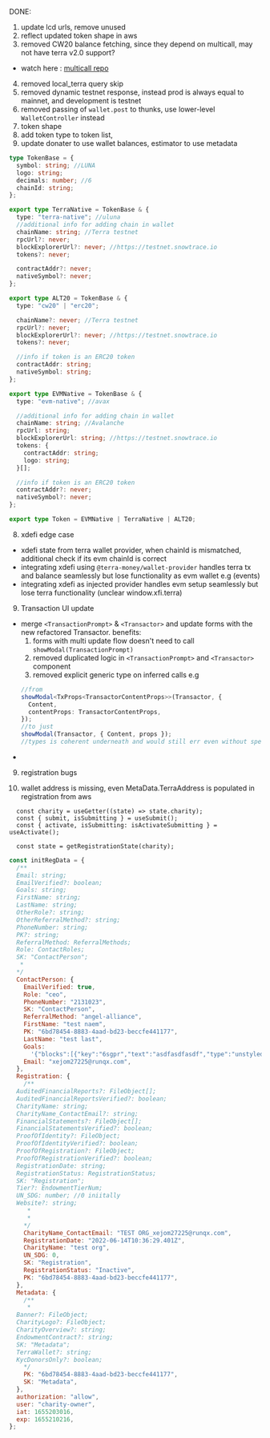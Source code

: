 DONE:

1. update lcd urls, remove unused
2. reflect updated token shape in aws
3. removed CW20 balance fetching, since they depend on multicall, may not have terra v2.0 support?

- watch here : [multicall repo](https://github.com/scb-10x/multicall)

4. removed local_terra query skip
5. removed dynamic testnet response, instead prod is always equal to mainnet, and development is testnet
6. removed passing of `wallet.post` to thunks, use lower-level `WalletController` instead
7. token shape
8. add token type to token list,
9. update donater to use wallet balances, estimator to use metadata

```ts
type TokenBase = {
  symbol: string; //LUNA
  logo: string;
  decimals: number; //6
  chainId: string;
};

export type TerraNative = TokenBase & {
  type: "terra-native"; //uluna
  //additional info for adding chain in wallet
  chainName: string; //Terra testnet
  rpcUrl?: never;
  blockExplorerUrl?: never; //https://testnet.snowtrace.io
  tokens?: never;

  contractAddr?: never;
  nativeSymbol?: never;
};

export type ALT20 = TokenBase & {
  type: "cw20" | "erc20";

  chainName?: never; //Terra testnet
  rpcUrl?: never;
  blockExplorerUrl?: never; //https://testnet.snowtrace.io
  tokens?: never;

  //info if token is an ERC20 token
  contractAddr: string;
  nativeSymbol: string;
};

export type EVMNative = TokenBase & {
  type: "evm-native"; //avax

  //additional info for adding chain in wallet
  chainName: string; //Avalanche
  rpcUrl: string;
  blockExplorerUrl: string; //https://testnet.snowtrace.io
  tokens: {
    contractAddr: string;
    logo: string;
  }[];

  //info if token is an ERC20 token
  contractAddr?: never;
  nativeSymbol?: never;
};

export type Token = EVMNative | TerraNative | ALT20;
```

8. xdefi edge case

- xdefi state from terra wallet provider, when chainId is mismatched, additional check if its evm chainId is correct
- integrating xdefi using `@terra-money/wallet-provider` handles terra tx and balance seamlessly but lose functionality as evm wallet e.g (events)
- integrating xdefi as injected provider handles evm setup seamlessly but lose terra functionality (unclear window.xfi.terra)

9. Transaction UI update

- merge `<TransactionPrompt>` & `<Transactor>` and update forms with the new refactored Transactor.
  benefits:
  1.  forms with multi update flow doesn't need to call `showModal(TransactionPrompt)`
  2.  removed duplicated logic in `<TransactionPrompt>` and `<Transactor>` component
  3.  removed explicit generic type on inferred calls e.g
  ```ts
  //from
  showModal<TxProps<TransactorContentProps>>(Transactor, {
    Content,
    contentProps: TransactorContentProps,
  });
  //to just
  showModal(Transactor, { Content, props });
  //types is coherent underneath and would still err even without specifying the generics
  ```
-

9. registration bugs

1. wallet address is missing, even MetaData.TerraAddress is populated in registration from aws

```
  const charity = useGetter((state) => state.charity);
  const { submit, isSubmitting } = useSubmit();
  const { activate, isSubmitting: isActivateSubmitting } = useActivate();

  const state = getRegistrationState(charity);
```

```js
const initRegData = {
  /** 
  Email: string;
  EmailVerified?: boolean;
  Goals: string;
  FirstName: string;
  LastName: string;
  OtherRole?: string;
  OtherReferralMethod?: string;
  PhoneNumber: string;
  PK?: string;
  ReferralMethod: ReferralMethods;
  Role: ContactRoles;
  SK: "ContactPerson";
   * 
  */
  ContactPerson: {
    EmailVerified: true,
    Role: "ceo",
    PhoneNumber: "2131023",
    SK: "ContactPerson",
    ReferralMethod: "angel-alliance",
    FirstName: "test naem",
    PK: "6bd78454-8883-4aad-bd23-beccfe441177",
    LastName: "test last",
    Goals:
      '{"blocks":[{"key":"6sgpr","text":"asdfasdfasdf","type":"unstyled","depth":0,"inlineStyleRanges":[],"entityRanges":[],"data":{}}],"entityMap":{}}',
    Email: "xejom27225@runqx.com",
  },
  Registration: {
    /** 
  AuditedFinancialReports?: FileObject[];
  AuditedFinancialReportsVerified?: boolean;
  CharityName: string;
  CharityName_ContactEmail?: string;
  FinancialStatements?: FileObject[];
  FinancialStatementsVerified?: boolean;
  ProofOfIdentity?: FileObject;
  ProofOfIdentityVerified?: boolean;
  ProofOfRegistration?: FileObject;
  ProofOfRegistrationVerified?: boolean;
  RegistrationDate: string;
  RegistrationStatus: RegistrationStatus;
  SK: "Registration";
  Tier?: EndowmentTierNum;
  UN_SDG: number; //0 iniitally
  Website?: string;
     * 
     * 
    */
    CharityName_ContactEmail: "TEST ORG_xejom27225@runqx.com",
    RegistrationDate: "2022-06-14T10:36:29.401Z",
    CharityName: "test org",
    UN_SDG: 0,
    SK: "Registration",
    RegistrationStatus: "Inactive",
    PK: "6bd78454-8883-4aad-bd23-beccfe441177",
  },
  Metadata: {
    /** 
     * 
  Banner?: FileObject;
  CharityLogo?: FileObject;
  CharityOverview?: string;
  EndowmentContract?: string;
  SK: "Metadata";
  TerraWallet?: string;
  KycDonorsOnly?: boolean;
    */
    PK: "6bd78454-8883-4aad-bd23-beccfe441177",
    SK: "Metadata",
  },
  authorization: "allow",
  user: "charity-owner",
  iat: 1655203016,
  exp: 1655210216,
};
```
